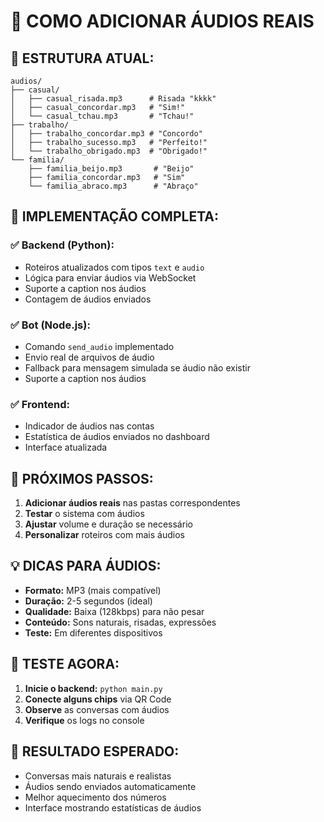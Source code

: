 # 🎵 COMO ADICIONAR ÁUDIOS REAIS

## **📁 ESTRUTURA ATUAL:**
```
audios/
├── casual/
│   ├── casual_risada.mp3      # Risada "kkkk"
│   ├── casual_concordar.mp3   # "Sim!"
│   └── casual_tchau.mp3       # "Tchau!"
├── trabalho/
│   ├── trabalho_concordar.mp3 # "Concordo"
│   ├── trabalho_sucesso.mp3   # "Perfeito!"
│   └── trabalho_obrigado.mp3  # "Obrigado!"
└── familia/
    ├── familia_beijo.mp3       # "Beijo"
    ├── familia_concordar.mp3   # "Sim"
    └── familia_abraco.mp3      # "Abraço"
```

## **🔧 IMPLEMENTAÇÃO COMPLETA:**

### **✅ Backend (Python):**
- Roteiros atualizados com tipos `text` e `audio`
- Lógica para enviar áudios via WebSocket
- Suporte a caption nos áudios
- Contagem de áudios enviados

### **✅ Bot (Node.js):**
- Comando `send_audio` implementado
- Envio real de arquivos de áudio
- Fallback para mensagem simulada se áudio não existir
- Suporte a caption nos áudios

### **✅ Frontend:**
- Indicador de áudios nas contas
- Estatística de áudios enviados no dashboard
- Interface atualizada

## **📝 PRÓXIMOS PASSOS:**

1. **Adicionar áudios reais** nas pastas correspondentes
2. **Testar** o sistema com áudios
3. **Ajustar** volume e duração se necessário
4. **Personalizar** roteiros com mais áudios

## **💡 DICAS PARA ÁUDIOS:**

- **Formato:** MP3 (mais compatível)
- **Duração:** 2-5 segundos (ideal)
- **Qualidade:** Baixa (128kbps) para não pesar
- **Conteúdo:** Sons naturais, risadas, expressões
- **Teste:** Em diferentes dispositivos

## **🚀 TESTE AGORA:**

1. **Inicie o backend:** `python main.py`
2. **Conecte alguns chips** via QR Code
3. **Observe** as conversas com áudios
4. **Verifique** os logs no console

## **🎯 RESULTADO ESPERADO:**

- Conversas mais naturais e realistas
- Áudios sendo enviados automaticamente
- Melhor aquecimento dos números
- Interface mostrando estatísticas de áudios
